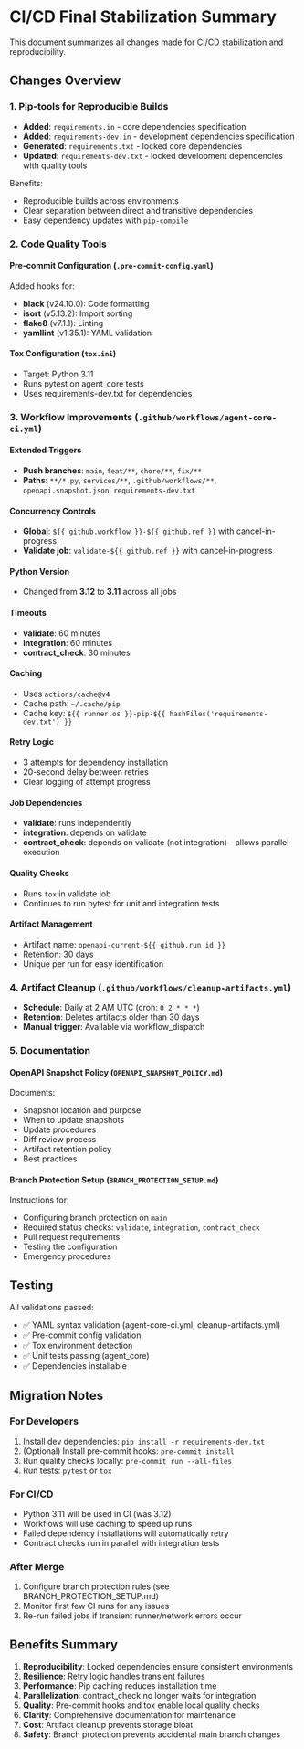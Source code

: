 # CI/CD Final Stabilization Summary

This document summarizes all changes made for CI/CD stabilization and reproducibility.

## Changes Overview

### 1. Pip-tools for Reproducible Builds
- **Added**: `requirements.in` - core dependencies specification
- **Added**: `requirements-dev.in` - development dependencies specification  
- **Generated**: `requirements.txt` - locked core dependencies
- **Updated**: `requirements-dev.txt` - locked development dependencies with quality tools

Benefits:
- Reproducible builds across environments
- Clear separation between direct and transitive dependencies
- Easy dependency updates with `pip-compile`

### 2. Code Quality Tools

#### Pre-commit Configuration (`.pre-commit-config.yaml`)
Added hooks for:
- **black** (v24.10.0): Code formatting
- **isort** (v5.13.2): Import sorting
- **flake8** (v7.1.1): Linting
- **yamllint** (v1.35.1): YAML validation

#### Tox Configuration (`tox.ini`)
- Target: Python 3.11
- Runs pytest on agent_core tests
- Uses requirements-dev.txt for dependencies

### 3. Workflow Improvements (`.github/workflows/agent-core-ci.yml`)

#### Extended Triggers
- **Push branches**: `main`, `feat/**`, `chore/**`, `fix/**`
- **Paths**: `**/*.py`, `services/**`, `.github/workflows/**`, `openapi.snapshot.json`, `requirements-dev.txt`

#### Concurrency Controls
- **Global**: `${{ github.workflow }}-${{ github.ref }}` with cancel-in-progress
- **Validate job**: `validate-${{ github.ref }}` with cancel-in-progress

#### Python Version
- Changed from **3.12** to **3.11** across all jobs

#### Timeouts
- **validate**: 60 minutes
- **integration**: 60 minutes  
- **contract_check**: 30 minutes

#### Caching
- Uses `actions/cache@v4`
- Cache path: `~/.cache/pip`
- Cache key: `${{ runner.os }}-pip-${{ hashFiles('requirements-dev.txt') }}`

#### Retry Logic
- 3 attempts for dependency installation
- 20-second delay between retries
- Clear logging of attempt progress

#### Job Dependencies
- **validate**: runs independently
- **integration**: depends on validate
- **contract_check**: depends on validate (not integration) - allows parallel execution

#### Quality Checks
- Runs `tox` in validate job
- Continues to run pytest for unit and integration tests

#### Artifact Management
- Artifact name: `openapi-current-${{ github.run_id }}`
- Retention: 30 days
- Unique per run for easy identification

### 4. Artifact Cleanup (`.github/workflows/cleanup-artifacts.yml`)
- **Schedule**: Daily at 2 AM UTC (cron: `0 2 * * *`)
- **Retention**: Deletes artifacts older than 30 days
- **Manual trigger**: Available via workflow_dispatch

### 5. Documentation

#### OpenAPI Snapshot Policy (`OPENAPI_SNAPSHOT_POLICY.md`)
Documents:
- Snapshot location and purpose
- When to update snapshots
- Update procedures
- Diff review process
- Artifact retention policy
- Best practices

#### Branch Protection Setup (`BRANCH_PROTECTION_SETUP.md`)
Instructions for:
- Configuring branch protection on `main`
- Required status checks: `validate`, `integration`, `contract_check`
- Pull request requirements
- Testing the configuration
- Emergency procedures

## Testing

All validations passed:
- ✅ YAML syntax validation (agent-core-ci.yml, cleanup-artifacts.yml)
- ✅ Pre-commit config validation
- ✅ Tox environment detection
- ✅ Unit tests passing (agent_core)
- ✅ Dependencies installable

## Migration Notes

### For Developers
1. Install dev dependencies: `pip install -r requirements-dev.txt`
2. (Optional) Install pre-commit hooks: `pre-commit install`
3. Run quality checks locally: `pre-commit run --all-files`
4. Run tests: `pytest` or `tox`

### For CI/CD
- Python 3.11 will be used in CI (was 3.12)
- Workflows will use caching to speed up runs
- Failed dependency installations will automatically retry
- Contract checks run in parallel with integration tests

### After Merge
1. Configure branch protection rules (see BRANCH_PROTECTION_SETUP.md)
2. Monitor first few CI runs for any issues
3. Re-run failed jobs if transient runner/network errors occur

## Benefits Summary

1. **Reproducibility**: Locked dependencies ensure consistent environments
2. **Resilience**: Retry logic handles transient failures
3. **Performance**: Pip caching reduces installation time
4. **Parallelization**: contract_check no longer waits for integration
5. **Quality**: Pre-commit hooks and tox enable local quality checks
6. **Clarity**: Comprehensive documentation for maintenance
7. **Cost**: Artifact cleanup prevents storage bloat
8. **Safety**: Branch protection prevents accidental main branch changes
